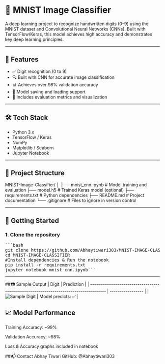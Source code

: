 # 🧠 MNIST Image Classifier

A deep learning project to recognize handwritten digits (0–9) using the MNIST dataset and Convolutional Neural Networks (CNNs). Built with TensorFlow/Keras, this model achieves high accuracy and demonstrates key deep learning principles.

---

## 📌 Features

- ✅ Digit recognition (0 to 9)
- 🔍 Built with CNN for accurate image classification
- 📊 Achieves over 98% validation accuracy
- 💾 Model saving and loading support
- 🧪 Includes evaluation metrics and visualization

---

## 🛠️ Tech Stack

- Python 3.x  
- TensorFlow / Keras  
- NumPy  
- Matplotlib / Seaborn  
- Jupyter Notebook

---

## 📁 Project Structure

MNIST-Image-Classifier/
│
├── mnist_cnn.ipynb         # Model training and evaluation
├── model.h5                # Trained Keras model (optional)
├── requirements.txt        # Python dependencies
├── README.md               # Project documentation
└── .gitignore              # Files to ignore in version control


---

## 🚀 Getting Started

### 1. Clone the repository
<pre>```bash
git clone https://github.com/Abhaytiwari303/MNIST-IMAGE-CLASSIFIER.git
cd MNIST-IMAGE-CLASSIFIER
#Install dependencies & Run the notebook
pip install -r requirements.txt
jupyter notebook mnist_cnn.ipynb```</pre>

---
##📷 Sample Output
| Digit                                                                                  | Prediction        |
| -------------------------------------------------------------------------------------- | ----------------- |
| ![Sample Digit](https://upload.wikimedia.org/wikipedia/commons/2/27/MnistExamples.png) | Model predicts: ✅ |

## 📈 Model Performance
Training Accuracy: ~99%

Validation Accuracy: ~98%

Loss & Accuracy graphs included in notebook

##📬 Contact
Abhay Tiwari
GitHub: @Abhaytiwari303

